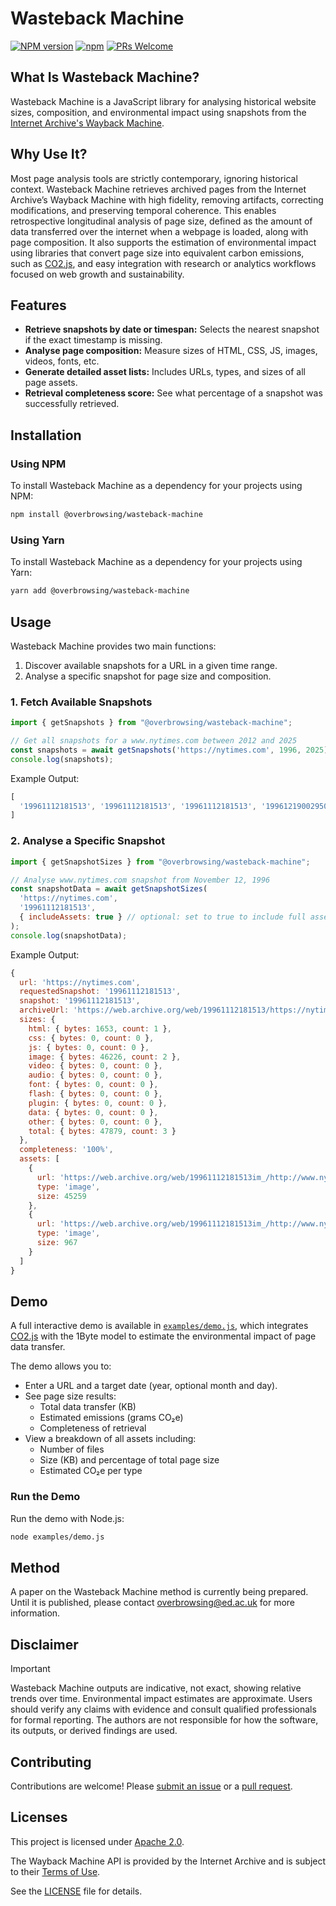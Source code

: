 # Wasteback Machine

[![NPM version](https://img.shields.io/npm/v/@overbrowsing/wasteback-machine.svg)](https://www.npmjs.com/package/@overbrowsing/wasteback-machine)
[![npm](https://img.shields.io/npm/dt/@overbrowsing/wasteback-machine.svg)](https://www.npmtrends.com/@overbrowsing/wasteback-machine)
[![PRs Welcome](https://img.shields.io/badge/PRs-welcome-brightgreen.svg)](https://egghead.io/courses/how-to-contribute-to-an-open-source-project-on-github)

## What Is Wasteback Machine?

Wasteback Machine is a JavaScript library for analysing historical website sizes, composition, and environmental impact using snapshots from the [Internet Archive's Wayback Machine](https://web.archive.org).

## Why Use It?

Most page analysis tools are strictly contemporary, ignoring historical context. Wasteback Machine retrieves archived pages from the Internet Archive’s Wayback Machine with high fidelity, removing artifacts, correcting modifications, and preserving temporal coherence. This enables retrospective longitudinal analysis of page size, defined as the amount of data transferred over the internet when a webpage is loaded, along with page composition. It also supports the estimation of environmental impact using libraries that convert page size into equivalent carbon emissions, such as [CO2.js](https://developers.thegreenwebfoundation.org/co2js/overview), and easy integration with research or analytics workflows focused on web growth and sustainability.

## Features

- **Retrieve snapshots by date or timespan:** Selects the nearest snapshot if the exact timestamp is missing.
- **Analyse page composition:** Measure sizes of HTML, CSS, JS, images, videos, fonts, etc.
- **Generate detailed asset lists:** Includes URLs, types, and sizes of all page assets.
- **Retrieval completeness score:** See what percentage of a snapshot was successfully retrieved.

## Installation

### Using NPM

To install Wasteback Machine as a dependency for your projects using NPM:

```sh
npm install @overbrowsing/wasteback-machine
```

### Using Yarn

To install Wasteback Machine as a dependency for your projects using Yarn:

```sh
yarn add @overbrowsing/wasteback-machine
```

## Usage

Wasteback Machine provides two main functions:

1. Discover available snapshots for a URL in a given time range.
2. Analyse a specific snapshot for page size and composition.

### 1. Fetch Available Snapshots

```javascript
import { getSnapshots } from "@overbrowsing/wasteback-machine";

// Get all snapshots for a www.nytimes.com between 2012 and 2025
const snapshots = await getSnapshots('https://nytimes.com', 1996, 2025);
console.log(snapshots);
```

Example Output:

```javascript
[
  '19961112181513', '19961112181513', '19961112181513', '19961219002950', ...
]
```

### 2. Analyse a Specific Snapshot

```javascript
import { getSnapshotSizes } from "@overbrowsing/wasteback-machine";

// Analyse www.nytimes.com snapshot from November 12, 1996
const snapshotData = await getSnapshotSizes(
  'https://nytimes.com',
  '19961112181513',
  { includeAssets: true } // optional: set to true to include full asset list
);
console.log(snapshotData);
```

Example Output:

```js
{
  url: 'https://nytimes.com',
  requestedSnapshot: '19961112181513',
  snapshot: '19961112181513',
  archiveUrl: 'https://web.archive.org/web/19961112181513/https://nytimes.com',
  sizes: {
    html: { bytes: 1653, count: 1 },
    css: { bytes: 0, count: 0 },
    js: { bytes: 0, count: 0 },
    image: { bytes: 46226, count: 2 },
    video: { bytes: 0, count: 0 },
    audio: { bytes: 0, count: 0 },
    font: { bytes: 0, count: 0 },
    flash: { bytes: 0, count: 0 },
    plugin: { bytes: 0, count: 0 },
    data: { bytes: 0, count: 0 },
    other: { bytes: 0, count: 0 },
    total: { bytes: 47879, count: 3 }
  },
  completeness: '100%',
  assets: [
    {
      url: 'https://web.archive.org/web/19961112181513im_/http://www.nytimes.com/index.gif',
      type: 'image',
      size: 45259
    },
    {
      url: 'https://web.archive.org/web/19961112181513im_/http://www.nytimes.com/free-images/marker.gif',
      type: 'image',
      size: 967
    }
  ]
}
```

## Demo

A full interactive demo is available in [`examples/demo.js`](examples/demo.js), which integrates [CO2.js](https://developers.thegreenwebfoundation.org/co2js/overview) with the 1Byte model to estimate the environmental impact of page data transfer.

The demo allows you to:
- Enter a URL and a target date (year, optional month and day).
- See page size results:
  - Total data transfer (KB)
  - Estimated emissions (grams CO₂e)
  - Completeness of retrieval
- View a breakdown of all assets including:
  - Number of files
  - Size (KB) and percentage of total page size
  - Estimated CO₂e per type

### Run the Demo

Run the demo with Node.js:

```bash
node examples/demo.js
```

## Method

A paper on the Wasteback Machine method is currently being prepared. Until it is published, please contact overbrowsing@ed.ac.uk for more information.

## Disclaimer

> [!IMPORTANT]
> Wasteback Machine outputs are indicative, not exact, showing relative trends over time. Environmental impact estimates are approximate. Users should verify any claims with evidence and consult qualified professionals for formal reporting. The authors are not responsible for how the software, its outputs, or derived findings are used.

## Contributing

Contributions are welcome! Please [submit an issue](https://github.com/overbrowsing/wasteback-machine/issues) or a [pull request](https://github.com/overbrowsing/wasteback-machine/pulls).

## Licenses

This project is licensed under [Apache 2.0](https://tldrlegal.com/license/apache-license-2.0-(apache-2.0)).

The Wayback Machine API is provided by the Internet Archive and is subject to their [Terms of Use](https://archive.org/about/terms).

See the [LICENSE](/LICENSE) file for details.